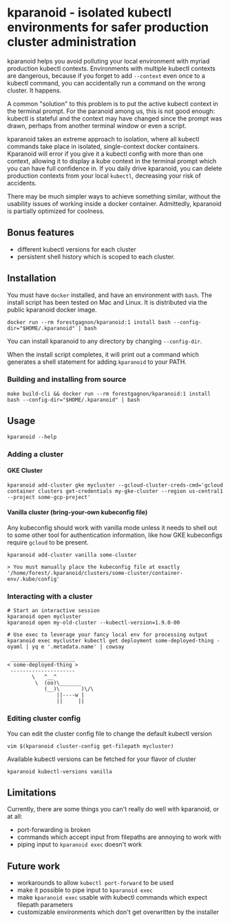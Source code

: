 # kparanoid - isolated kubectl environments for safer production cluster administration

kparanoid helps you avoid polluting your local environment with myriad
production kubectl contexts. Environments with multiple kubectl contexts are
dangerous, because if you forget to add `--context` even once to a kubectl
command, you can accidentally run a command on the wrong cluster. It happens.

A common "solution" to this problem is to put the active kubectl context in the
terminal prompt. For the paranoid among us, this is not good enough: kubectl is
stateful and the context may have changed since the prompt was drawn, perhaps
from another terminal window or even a script.

kparanoid takes an extreme approach to isolation, where all kubectl commands
take place in isolated, single-context docker containers. Kparanoid will error
if you give it a kubectl config with more than one context, allowing it to
display a kube context in the terminal prompt which you can have full confidence
in. If you daily drive kparanoid, you can delete production contexts from your
local `kubectl`, decreasing your risk of accidents.

There may be much simpler ways to achieve something similar, without the
usability issues of working inside a docker container. Admittedly, kparanoid is
partially optimized for coolness.

## Bonus features

- different kubectl versions for each cluster
- persistent shell history which is scoped to each cluster.

## Installation

You must have `docker` installed, and have an environment with `bash`. The
install script has been tested on Mac and Linux. It is distributed via the
public kparanoid docker image.


```shell
docker run --rm forestgagnon/kparanoid:1 install bash --config-dir="$HOME/.kparanoid" | bash
```

You can install kparanoid to any directory by changing `--config-dir`.

When the install script completes, it will print out a command which generates a
shell statement for adding `kparanoid` to your PATH.

### Building and installing from source

```shell
make build-cli && docker run --rm forestgagnon/kparanoid:1 install bash --config-dir="$HOME/.kparanoid" | bash
```

## Usage

```shell
kparanoid --help
```

### Adding a cluster

#### GKE Cluster

```
kparanoid add-cluster gke mycluster --gcloud-cluster-creds-cmd='gcloud container clusters get-credentials my-gke-cluster --region us-central1 --project some-gcp-project'
```

#### Vanilla cluster (bring-your-own kubeconfig file)

Any kubeconfig should work with vanilla mode unless it needs to shell out to
some other tool for authentication information, like how GKE kubeconfigs require
`gcloud` to be present.

```
kparanoid add-cluster vanilla some-cluster

> You must manually place the kubeconfig file at exactly '/home/forest/.kparanoid/clusters/some-cluster/container-env/.kube/config'
```

### Interacting with a cluster

```
# Start an interactive session
kparanoid open mycluster
kparanoid open my-old-cluster --kubectl-version=1.9.0-00

# Use exec to leverage your fancy local env for processing output
kparanoid exec mycluster kubectl get deployment some-deployed-thing -oyaml | yq e '.metadata.name' | cowsay

 _____________________
< some-deployed-thing >
 ---------------------
        \   ^__^
         \  (oo)\_______
            (__)\       )\/\
                ||----w |
                ||     ||

```

### Editing cluster config

You can edit the cluster config file to change the default kubectl version

```
vim $(kparanoid cluster-config get-filepath mycluster)
```

Available kubectl versions can be fetched for your flavor of cluster

```
kparanoid kubectl-versions vanilla
```

## Limitations

Currently, there are some things you can't really do well with kparanoid, or at
all:

- port-forwarding is broken
- commands which accept input from filepaths are annoying to work with
- piping input to `kparanoid exec` doesn't work

## Future work

- workarounds to allow `kubectl port-forward` to be used
- make it possible to pipe input to `kparanoid exec`
- make `kparanoid exec` usable with kubectl commands which expect filepath
  parameters
- customizable environments which don't get overwritten by the installer
